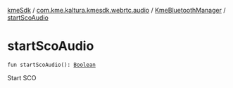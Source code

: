 [kmeSdk](../../index.md) / [com.kme.kaltura.kmesdk.webrtc.audio](../index.md) / [KmeBluetoothManager](index.md) / [startScoAudio](./start-sco-audio.md)

# startScoAudio

`fun startScoAudio(): `[`Boolean`](https://kotlinlang.org/api/latest/jvm/stdlib/kotlin/-boolean/index.html)

Start SCO

